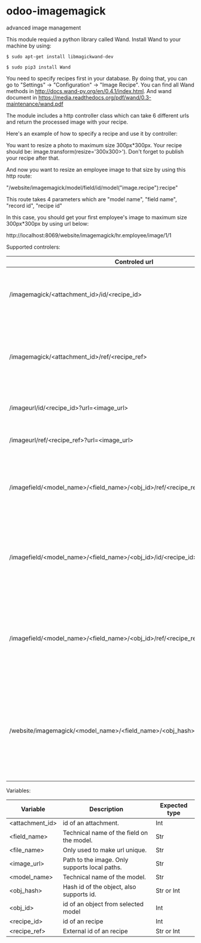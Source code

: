 # odoo-imagemagick
advanced image management

This module requied a python library called Wand. Install Wand to your machine by using:

	$ sudo apt-get install libmagickwand-dev
	
	$ sudo pip3 install Wand


You need to specify recipes first in your database. By doing that, you can go to "Settings" -> "Configuration" -> "Image Recipe". You can find all Wand methods in http://docs.wand-py.org/en/0.4.1/index.html.
And wand document in https://media.readthedocs.org/pdf/wand/0.3-maintenance/wand.pdf

The module includes a http controller class which can take 6 different urls and return the processed image with your recipe.


Here's an example of how to specify a recipe and use it by controller:

You want to resize a photo to maximum size 300px*300px. Your recipe should be: image.transform(resize='300x300>'). Don't forget to publish your recipe after that.

And now you want to resize an employee image to that size by using this http route:

"/website/imagemagick/model/field/id/model("image.recipe"):recipe"

This route takes 4 parameters which are "model name", "field name", "record id", "recipe id"

In this case, you should get your first employee's image to maximum size 300px*300px by using url below:

http://localhost:8069/website/imagemagick/hr.employee/image/1/1

Supported controlers:

Controled url | Description
--- | --- 
 /imagemagick/<attachment_id>/id/<recipe_id>											| Used to fetch an attachment with an recipe using recipe id.																
 /imagemagick/<attachment_id>/ref/<recipe_ref>											| Used to fetch an attachment with an recipe using recipe external reference.												
 /imageurl/id/<recipe_id>?url=<image_url>												| Used to apply a recipe on a local image.																					
 /imageurl/ref/<recipe_ref>?url=<image_url>												| Used to apply a recipe on a local image.																					
 /imagefield/<model_name>/<field_name>/<obj_id>/ref/<recipe_ref>						| Used to fetch an arbitrary field from a model with a recipe using recipe id.												
 /imagefield/<model_name>/<field_name>/<obj_id>/id/<recipe_id>							| Used to fetch an arbitrary field from a model with a recipe using recipe external reference.								
 /imagefield/<model_name>/<field_name>/<obj_id>/ref/<recipe_ref>/image/<file_name>		| Used to fetch an arbitrary field from a model with a recipe. Intended to use a file name to ensure unique url.			
 /website/imagemagick/<model_name>/<field_name>/<obj_hash>/<recipe_id>					| Similar to the /imagefield/ controlers but designed to use a hash. Primarily meant to make it easier to manage caching.	

Variables:

Variable | Description | Expected type
--- | --- | ---
<attachment_id>			| id of an attachment. 								| Int			
<field_name>			| Technical name of the field on the model. 		| Str			
<file_name>				| Only used to make url unique.						| Str
<image_url>				| Path to the image. Only supports local paths.		| Str			
<model_name>			| Technical name of the model. 						| Str			
<obj_hash>				| Hash id of the object, also supports id. 			| Str or Int	
<obj_id>				| id of an object from selected model				| Int			
<recipe_id>				| id of an recipe									| Int			
<recipe_ref>			| External id of an recipe							| Str or Int	
